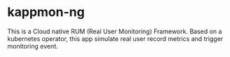 # kappmon-ng

This is a Cloud native RUM (Real User Monitoring) Framework. Based on a kubernetes operator, this app simulate real user record metrics and trigger monitoring event.
